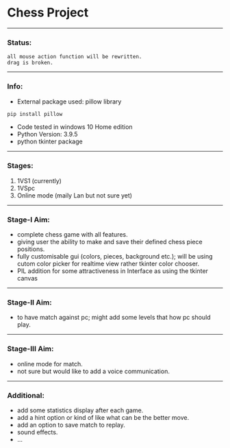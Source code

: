 # Chess Project

---

### Status:

    all mouse action function will be rewritten.
    drag is broken. 

---

### Info:
+ External package used: pillow library 

```bash
pip install pillow
```

+ Code tested in windows 10 Home edition
+ Python Version: 3.9.5
+ python tkinter package

---

### Stages:
1. 1VS1 (currently)
2. 1VSpc
3. Online mode (maily Lan but not sure yet)

---

### Stage-I Aim:
+ complete chess game with all features.
+ giving user the ability to make and save their defined chess piece positions.
+ fully customisable gui (colors, pieces, background etc.); will be using cutom color picker for realtime view rather tkinter color chooser.
+ PIL addition for some attractiveness in Interface as using the tkinter canvas

---

### Stage-II Aim:
+ to have match against pc; might add some levels that how pc should play.

---

### Stage-III Aim:
+ online mode for match.
+ not sure but would like to add a voice communication.

---

### Additional:
+ add some statistics display after each game.
+ add a hint option or kind of like what can be the better move.
+ add an option to save match to replay.
+ sound effects.
+ ...
